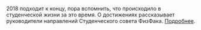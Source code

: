 2018 подходит к концу, пора вспомнить, что происходило в студенческой жизни за это время. О достижениях рассказывает руководители направлений Студенческого совета ФизФака. [Подробнее](https://vk.com/@physvsu-itogi-goda-studencheskogo-soveta).